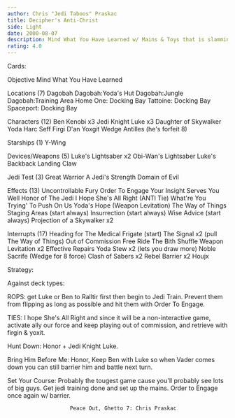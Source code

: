 ```yaml
---
author: Chris "Jedi Taboos" Praskac
title: Decipher's Anti-Christ
side: Light
date: 2000-08-07
description: Mind What You Have Learned w/ Mains & Toys that is slammin.
rating: 4.0
---
```

Cards: 

Objective
Mind What You Have Learned

Locations (7)
Dagobah
Dagobah:Yoda's Hut
Dagobah:Jungle
Dagobah:Training Area
Home One: Docking Bay
Tattoine: Docking Bay
Spaceport: Docking Bay

Characters (12)
Ben Kenobi x3
Jedi Knight Luke x3
Daughter of Skywalker
Yoda
Harc Seff
Firgi D'an
Yoxgit
Wedge Antilles (he's forfeit 8)

Starships (1)
Y-Wing

Devices/Weapons (5)
Luke's Lightsaber x2
Obi-Wan's Lightsaber
Luke's Backback
Landing Claw

Jedi Test (3)
Great Warrior
A Jedi's Strength
Domain of Evil

Effects (13)
Uncontrollable Fury
Order To Engage
Your Insight Serves You Well
Honor of The Jedi
I Hope She's All Right (ANTI Tie)
What're You Trying' To Push On Us
Yoda's Hope (Weapon Levitation)
The Way of Things
Staging Areas (start always)
Insurrection (start always)
Wise Advice (start always)
Projection of a Skywalker x2

Interrupts (17)
Heading for The Medical Frigate (start)
The Signal x2 (pull The Way of Things)
Out of Commission
Free Ride
The Bith Shuffle
Weapon Levitation x2 Effective Repairs
Yoda Stew x2 (lets you draw more)
Noble Sacrife (Wedge for 8 force)
Clash of Sabers x2
Rebel Barrier x2
Houjx

Strategy: 

Against deck types:

ROPS: get Luke or Ben to Ralltir first then begin to Jedi Train.  Prevent them from flipping as
long as possible and hit them with Order To Engage.

TIES: I hope She's All Right and since it will be a non-interactive game, activate ally our force
and keep playing out of commission, and retrieve with firgin & yoxit.

Hunt Down: Honor + Jedi Knight Luke.

Bring Him Before Me: Honor, Keep Ben with Luke so when Vader comes down you can still barrier him and battle next turn.

Set Your Course: Probably the tougest game cause you'll probably see lots of big guys.  Get jedi training done and set up the mains.  Order to Engage once again w/ barrier.

						Peace Out, Ghetto 7: Chris Praskac